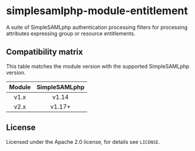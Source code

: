 # simplesamlphp-module-entitlement

A suite of SimpleSAMLphp authentication processing filters for processing attributes expressing group or resource entitlements.

## Compatibility matrix

This table matches the module version with the supported SimpleSAMLphp version.

| Module |  SimpleSAMLphp |
|:------:|:--------------:|
| v1.x   | v1.14          |
| v2.x   | v1.17+         |

## License

Licensed under the Apache 2.0 license, for details see `LICENSE`.

